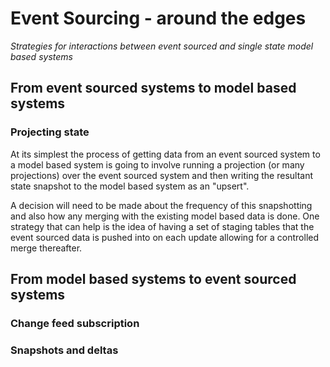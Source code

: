 # Event Sourcing - around the edges

_Strategies for interactions between event sourced and single state model based systems_

## From event sourced systems to model based systems

### Projecting state

At its simplest the process of getting data from an event sourced system to a model based system is going to involve running a projection (or many projections) over the event sourced system and then writing the resultant state snapshot to the model based system as an "upsert".

A decision will need to be made about the frequency of this snapshotting and also how any merging with the existing model based data is done.  One strategy that can help is the idea of having a set of staging tables that the event sourced data is pushed into on each update allowing for a controlled merge thereafter.

## From model based systems to event sourced systems

### Change feed subscription

### Snapshots and deltas
